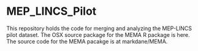 # MEP_LINCS_Pilot
This repository holds the code for merging and analyzing the MEP-LINCS pilot dataset. The OSX source package for the MEMA R package is here. The source code for the MEMA pacakge is at markdane/MEMA.
